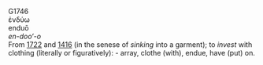 <body>
  <p>G1746<br>  ἐνδύω  <br> enduō  <br><i>en-doo‘-o </i><br>From <a href="g1722.htm">1722</a> and <a href="g1416.htm">1416</a> (in the senese of <i>sinking</i> into a garment); to <i>invest</i> with clothing (literally or figuratively): - array, clothe (with), endue, have (put) on.<br></p>
 </body>